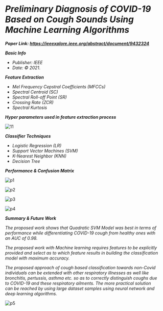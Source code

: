 # _Preliminary Diagnosis of COVID-19 Based on Cough Sounds Using Machine Learning Algorithms_

**_Paper Link: https://ieeexplore.ieee.org/abstract/document/9432324_**

**_Basic Info_**

- _Publisher: IEEE_
- _Date: © 2021._

**_Feature Extraction_**

- _Mel Frequency Cepstral Coefficients (MFCCs)_
- _Spectral Centroid (SC)_
- _Spectral Roll-off Point (SR)_
- _Crossing Rate (ZCR)_
- _Spectral Kurtosis_

**_Hyper parameters used in feature extraction process_** 

![11](https://user-images.githubusercontent.com/47748059/131271080-8d8069d2-1929-4fc9-8b01-ffe1d362b120.png)

**_Classifier Techniques_**

- _Logistic Regression (LR)_ 
- _Support Vector Machines (SVM)_
- _K-Nearest Neighbor (KNN)_ 
- _Decision Tree_

**_Performance & Confusion Matrix_**

![p1](https://user-images.githubusercontent.com/47748059/131271188-82db6aef-1639-4ac1-b3ed-ba737bb51110.png)

![p2](https://user-images.githubusercontent.com/47748059/131271199-a54c5e61-6ad0-4737-8236-fa7bb8660974.png)

![p3](https://user-images.githubusercontent.com/47748059/131271203-b2742c21-38b1-4641-aa96-39c21e0a7f74.png)

![p4](https://user-images.githubusercontent.com/47748059/131271209-a184d0f7-5350-405e-ad52-fdba5be7e5bd.png)


**_Summary & Future Work_**

_The proposed work shows
that Quadratic SVM Model was best in terms of
performance while differentiating COVID-19 cough from
healthy ones with an AUC of 0.98._

_The proposed work with
Machine learning requires features to be explicitly provided
and select as to which feature results in building the
classification model with maximum accuracy._ 

_The proposed approach of cough based classification towards non-Covid individuals can be extended with other respiratory illnesses as well like bronchitis, pertussis, asthma etc._
_so as to correctly distinguish coughs due to COVID-19 and these respiratory ailments._ 
_The more practical solution can be reached by using large dataset samples using neural network
and deep learning algorithms._ 

![p5](https://user-images.githubusercontent.com/47748059/131271365-ef7f9b5f-bac9-46c2-9efd-f16fffa1b14d.png)


